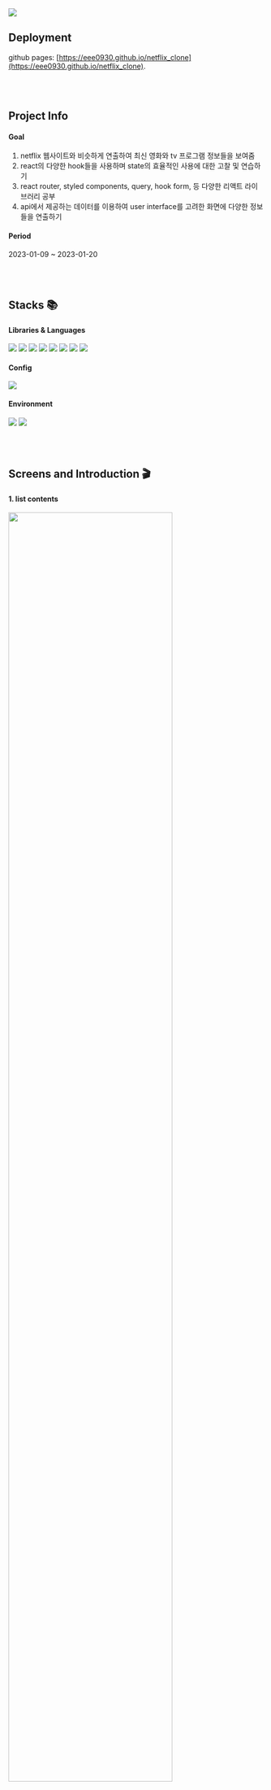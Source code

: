 <img src="https://capsule-render.vercel.app/api?type=waving&color=e51013&height=200&section=header&text=Netflix+Clone&fontSize=80" />

## Deployment
github pages: [https://eee0930.github.io/netflix_clone](https://eee0930.github.io/netflix_clone).

<br><br>

## Project Info
#### Goal
<ol>
  <li>netflix 웹사이트와 비슷하게 연출하여 최신 영화와 tv 프로그램 정보들을 보여줌</li>
  <li>react의 다양한 hook들을 사용하며 state의 효율적인 사용에 대한 고찰 및 연습하기</li>
  <li>react router, styled components, query, hook form, 등 다양한 리액트 라이브러리 공부</li>
  <li>api에서 제공하는 데이터를 이용하여 user interface를 고려한 화면에 다양한 정보들을 연출하기</li>
</ol>

#### Period
2023-01-09 ~ 2023-01-20


<br><br>

## Stacks 📚
#### Libraries & Languages
<div>
<img src="https://img.shields.io/badge/TypeScript-61DAFB?style=for-the-badge&logo=typescript&logoColor=white"/>
<img src="https://img.shields.io/badge/React-333333?style=for-the-badge&logo=React&logoColor=61DAFB"/>
<img src="https://img.shields.io/badge/Styled Components-DB7093?style=for-the-badge&logo=styledcomponents&logoColor=white"/>
<img src="https://img.shields.io/badge/Recoil-018EF5?style=for-the-badge&logo=redux&logoColor=white"/>
<img src="https://img.shields.io/badge/React Query-FF4154?style=for-the-badge&logo=reactquery&logoColor=white"/>
<img src="https://img.shields.io/badge/React Router-CA4245?style=for-the-badge&logo=reactrouter&logoColor=white"/>
<img src="https://img.shields.io/badge/React Hook Form-EC5990?style=for-the-badge&logo=reacthookform&logoColor=white"/>
<img src="https://img.shields.io/badge/Framer Motion-0055FF?style=for-the-badge&logo=framer&logoColor=white"/>
</div>

#### Config
<div>
<img src="https://img.shields.io/badge/npm-CB3837?style=for-the-badge&logo=npm&logoColor=white"/>
</div>

#### Environment
<div>
<img src="https://img.shields.io/badge/Visual Studio Code-007ACC?style=for-the-badge&logo=visualstudiocode&logoColor=white"/>
<img src="https://img.shields.io/badge/GitHub-181717?style=for-the-badge&logo=github&logoColor=white"/>
</div>


<br><br>


## Screens and Introduction 🎬
#### 1. list contents
<div>
<img width="80%" src="https://github.com/eee0930/netflix_clone/assets/37135523/914f9562-b038-4b06-a5ad-4596fc825a2e.gif"/>
<ol>
  <li></li>
  <li></li>
  <li></li>
  <li></li>
</ol>

##### skills & issues
<ol>
  <li>movies, tv show, weekly trends 화면에서 재사용할 수 있도록 slider를 compoenent로 나눔</li>
  <li></li>
  <li></li>
  <li></li>
  <li></li>
</ol>
</div>

#### 3. view details
<div>
<img width="80%" src="https://github.com/eee0930/netflix_clone/assets/37135523/0b5e0e36-6a0a-4cd9-9981-4f830ed6ce92.gif"/>
<p></p>
</div>

#### 4. trailer video
<div>
<img width="80%" src="https://github.com/eee0930/netflix_clone/assets/37135523/28e99ab8-0ed1-4573-8844-3441f565f9b4.gif"/>
<p></p>
</div>

#### 5. search results
<div>
<img width="80%" src="https://github.com/eee0930/netflix_clone/assets/37135523/060ddc04-c14a-4b83-9d04-80fb0d986330.gif"/>
<p></p>
</div>


<br><br>

## How to run 🏃‍♀️

- Open this folder on VSCode.
- Click on `View` -> `Terminal`.
- Run `npm i`.
- Run `npm start`.